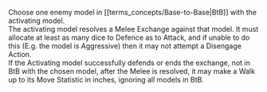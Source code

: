 Choose one enemy model in [[terms_concepts/Base-to-Base|BtB]] with the activating model.  
The activating model resolves a Melee Exchange against that model. It must allocate at least as many dice to Defence as to Attack, and if unable to do this (E.g. the model is Aggressive) then it may not attempt a Disengage Action.  
If the Activating model successfully defends or ends the exchange, not in BtB with the chosen model, after the Melee is resolved, it may make a Walk up to its Move Statistic in inches, ignoring all models in BtB.